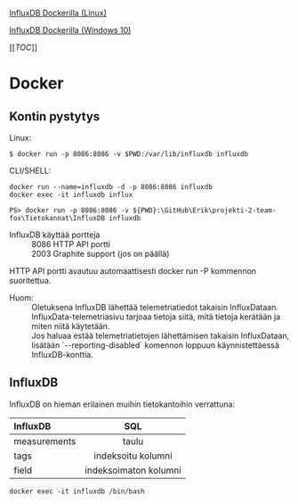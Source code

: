 [InfluxDB Dockerilla (Linux)](https://hub.docker.com/_/influxdb/)

[InfluxDB Dockerilla (Windows 10)](https://www.open-plant.com/knowledge-base/how-to-install-influxdb-docker-for-windows-10/)

[[_TOC_]]

# Docker

## Kontin pystytys

Linux:

`$ docker run -p 8086:8086 -v $PWD:/var/lib/influxdb influxdb`

CLI/SHELL:
```
docker run --name=influxdb -d -p 8086:8086 influxdb
docker exec -it influxdb influx
```
`PS> docker run -p 8086:8086 -v ${PWD}:\GitHub\Erik\projekti-2-team-fox\Tietokannat\InfluxDB influxdb`

<dl>
  <dt>InfluxDB käyttää portteja</dt>
  <dd>8086 HTTP API portti</dd>
  <dd>2003 Graphite support (jos on päällä)</dd>
</dl>

HTTP API portti avautuu automaattisesti docker run -P kommennon suoritettua.

<d1>
  <dt>Huom:</dt>
  <dd>Oletuksena InfluxDB lähettää telemetriatiedot takaisin InfluxDataan. InfluxData-telemetriasivu tarjoaa tietoja siitä, mitä tietoja kerätään ja miten niitä käytetään.</dd>
  <dd>Jos haluaa estää telemetriatietojen lähettämisen takaisin InfluxDataan, lisätään `--reporting-disabled` komennon loppuun käynnistettäessä InfluxDB-konttia.</dd>

## InfluxDB

InfluxDB on hieman erilainen muihin tietokantoihin verrattuna:

| InfluxDB | SQL |
| :--- | :---: |
| measurements | taulu |
| tags | indeksoitu kolumni |
| field | indeksoimaton kolumni |

`docker exec -it influxdb /bin/bash`
